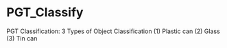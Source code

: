 # PGT_Classify
PGT Classification: 3 Types of Object Classification
(1) Plastic can 
(2) Glass
(3) Tin can
